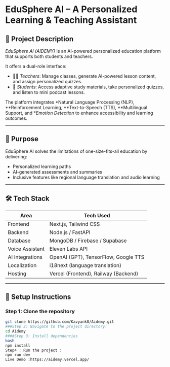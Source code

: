 # EduSphere AI – A Personalized Learning & Teaching Assistant

## 🚀 Project Description
*EduSphere AI (AIDEMY)* is an AI-powered personalized education platform that supports both students and teachers.

It offers a dual-role interface:

- 👩‍🏫 *Teachers*: Manage classes, generate AI-powered lesson content, and assign personalized quizzes.
- 📘 *Students*: Access adaptive study materials, take personalized quizzes, and listen to mini podcast lessons.

The platform integrates *Natural Language Processing (NLP), **Reinforcement Learning, **Text-to-Speech (TTS), **Multilingual Support, and **Emotion Detection* to enhance accessibility and learning outcomes.

---

## 🎯 Purpose
EduSphere AI solves the limitations of one-size-fits-all education by delivering:
- Personalized learning paths
- AI-generated assessments and summaries
- Inclusive features like regional language translation and audio learning

---

## 🛠 Tech Stack
| Area           | Tech Used                                |
|----------------|-------------------------------------------|
| Frontend       | Next.js, Tailwind CSS                    |
| Backend        | Node.js / FastAPI                        |
| Database       | MongoDB / Firebase / Supabase            |
| Voice Assistant| Eleven Labs API                          |
| AI Integrations| OpenAI (GPT), TensorFlow, Google TTS     |
| Localization   | i18next (language translation)            |
| Hosting        | Vercel (Frontend), Railway (Backend)     |

---

## 🔧 Setup Instructions

### Step 1: Clone the repository
```bash
git clone https://github.com/Kavyank8/Aidemy.git
###Step 2: Navigate to the project directory:
cd Aidemy
####Step 3: Install dependencies
bash
npm install
Step4 : Run the project :
npm run dev
Live Demo :https://aidemy.vercel.app/
